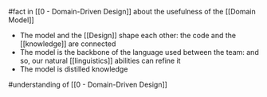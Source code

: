 #fact in [[0 - Domain-Driven Design]]  about the usefulness of the [[Domain Model]]

- The model and the [[Design]] shape each other: the code and the [[knowledge]] are connected
- The model is the backbone of the language used between the team: and so, our natural [[linguistics]] abilities can refine it
- The model is distilled knowledge

#understanding  of [[0 - Domain-Driven Design]]